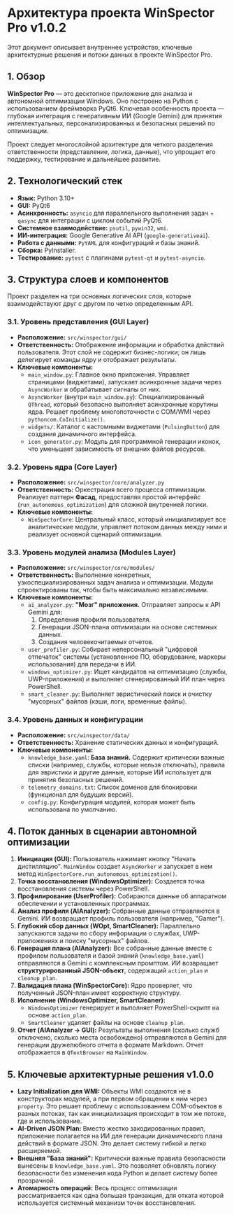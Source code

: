 # Архитектура проекта WinSpector Pro v1.0.2

Этот документ описывает внутреннее устройство, ключевые архитектурные решения и потоки данных в проекте WinSpector Pro.

## 1. Обзор

**WinSpector Pro** — это десктопное приложение для анализа и автономной оптимизации Windows. Оно построено на Python с использованием фреймворка PyQt6. Ключевая особенность проекта — глубокая интеграция с генеративным ИИ (Google Gemini) для принятия интеллектуальных, персонализированных и безопасных решений по оптимизации.

Проект следует многослойной архитектуре для четкого разделения ответственности (представление, логика, данные), что упрощает его поддержку, тестирование и дальнейшее развитие.

## 2. Технологический стек

- **Язык:** Python 3.10+
- **GUI:** PyQt6
- **Асинхронность:** `asyncio` для параллельного выполнения задач + `qasync` для интеграции с циклом событий PyQt6.
- **Системное взаимодействие:** `psutil`, `pywin32`, `wmi`.
- **ИИ-интеграция:** Google Generative AI API (`google-generativeai`).
- **Работа с данными:** `PyYAML` для конфигураций и базы знаний.
- **Сборка:** PyInstaller.
- **Тестирование:** `pytest` с плагинами `pytest-qt` и `pytest-asyncio`.

## 3. Структура слоев и компонентов

Проект разделен на три основных логических слоя, которые взаимодействуют друг с другом по четко определенным API.

### 3.1. Уровень представления (GUI Layer)

- **Расположение:** `src/winspector/gui/`
- **Ответственность:** Отображение информации и обработка действий пользователя. Этот слой не содержит бизнес-логики; он лишь делегирует команды ядру и отображает результаты.
- **Ключевые компоненты:**
    - `main_window.py`: Главное окно приложения. Управляет страницами (виджетами), запускает асинхронные задачи через `AsyncWorker` и обрабатывает сигналы от них.
    - `AsyncWorker` (внутри `main_window.py`): Специализированный `QThread`, который безопасно выполняет асинхронные корутины ядра. Решает проблему многопоточности с COM/WMI через `pythoncom.CoInitialize()`.
    - `widgets/`: Каталог с кастомными виджетами (`PulsingButton`) для создания динамичного интерфейса.
    - `icon_generator.py`: Модуль для программной генерации иконок, что уменьшает зависимость от внешних файлов ресурсов.

### 3.2. Уровень ядра (Core Layer)

- **Расположение:** `src/winspector/core/analyzer.py`
- **Ответственность:** Оркестрация всего процесса оптимизации. Реализует паттерн **Фасад**, предоставляя простой интерфейс (`run_autonomous_optimization`) для сложной внутренней логики.
- **Ключевые компоненты:**
    - `WinSpectorCore`: Центральный класс, который инициализирует все аналитические модули, управляет потоком данных между ними и реализует основной сценарий оптимизации.

### 3.3. Уровень модулей анализа (Modules Layer)

- **Расположение:** `src/winspector/core/modules/`
- **Ответственность:** Выполнение конкретных, узкоспециализированных задач анализа и оптимизации. Модули спроектированы так, чтобы быть максимально независимыми.
- **Ключевые компоненты:**
    - `ai_analyzer.py`: **"Мозг" приложения.** Отправляет запросы к API Gemini для:
        1.  Определения профиля пользователя.
        2.  Генерации JSON-плана оптимизации на основе системных данных.
        3.  Создания человекочитаемых отчетов.
    - `user_profiler.py`: Собирает неперсональный "цифровой отпечаток" системы (установленное ПО, оборудование, маркеры использования) для передачи в ИИ.
    - `windows_optimizer.py`: Ищет кандидатов на оптимизацию (службы, UWP-приложения) и выполняет сгенерированный ИИ план через PowerShell.
    - `smart_cleaner.py`: Выполняет эвристический поиск и очистку "мусорных" файлов (кэши, логи, временные файлы).

### 3.4. Уровень данных и конфигурации

- **Расположение:** `src/winspector/data/`
- **Ответственность:** Хранение статических данных и конфигураций.
- **Ключевые компоненты:**
    - `knowledge_base.yaml`: **База знаний.** Содержит критически важные списки (например, службы, которые нельзя отключать), правила для эвристики и другие данные, которые ИИ использует для принятия безопасных решений.
    - `telemetry_domains.txt`: Список доменов для блокировки (функционал для будущих версий).
    - `config.py`: Конфигурация модулей, которая может быть использована по умолчанию.

## 4. Поток данных в сценарии автономной оптимизации

1.  **Инициация (GUI):** Пользователь нажимает кнопку "Начать дистилляцию". `MainWindow` создает `AsyncWorker` и запускает в нем метод `WinSpectorCore.run_autonomous_optimization()`.
2.  **Точка восстановления (WindowsOptimizer):** Создается точка восстановления системы через PowerShell.
3.  **Профилирование (UserProfiler):** Собираются данные об аппаратном обеспечении и установленных программах.
4.  **Анализ профиля (AIAnalyzer):** Собранные данные отправляются в Gemini. ИИ возвращает профиль пользователя (например, "Gamer").
5.  **Глубокий сбор данных (WOpt, SmartCleaner):** Параллельно запускаются задачи по сбору информации о службах, UWP-приложениях и поиску "мусорных" файлов.
6.  **Генерация плана (AIAnalyzer):** Все собранные данные вместе с профилем пользователя и базой знаний (`knowledge_base.yaml`) отправляются в Gemini с комплексным промптом. ИИ возвращает **структурированный JSON-объект**, содержащий `action_plan` и `cleanup_plan`.
7.  **Валидация плана (WinSpectorCore):** Ядро проверяет, что полученный JSON-план имеет корректную структуру.
8.  **Исполнение (WindowsOptimizer, SmartCleaner):**
    - `WindowsOptimizer` генерирует и выполняет PowerShell-скрипт на основе `action_plan`.
    - `SmartCleaner` удаляет файлы на основе `cleanup_plan`.
9.  **Отчет (AIAnalyzer -> GUI):** Результаты выполнения (сколько служб отключено, сколько места освобождено) отправляются в Gemini для генерации дружелюбного отчета в формате Markdown. Отчет отображается в `QTextBrowser` на `MainWindow`.

## 5. Ключевые архитектурные решения v1.0.0

- **Lazy Initialization для WMI:** Объекты WMI создаются не в конструкторах модулей, а при первом обращении к ним через `property`. Это решает проблему с использованием COM-объектов в разных потоках, так как инициализация происходит в том же потоке, где и использование.
- **AI-Driven JSON Plan:** Вместо жестко закодированных правил, приложение полагается на ИИ для генерации динамического плана действий в формате JSON. Это делает систему гибкой и легко расширяемой.
- **Внешняя "База знаний":** Критически важные правила безопасности вынесены в `knowledge_base.yaml`. Это позволяет обновлять логику безопасности без изменения кода Python и делает систему более прозрачной.
- **Атомарность операций:** Весь процесс оптимизации рассматривается как одна большая транзакция, для отката которой используется системный механизм точек восстановления.